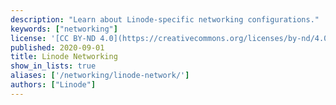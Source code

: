 ```yaml
---
description: "Learn about Linode-specific networking configurations."
keywords: ["networking"]
license: '[CC BY-ND 4.0](https://creativecommons.org/licenses/by-nd/4.0)'
published: 2020-09-01
title: Linode Networking
show_in_lists: true
aliases: ['/networking/linode-network/']
authors: ["Linode"]
---
```


